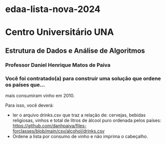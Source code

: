 # edaa-lista-nova-2024
# Centro Universitário UNA
## Estrutura de Dados e Análise de Algoritmos
### Professor Daniel Henrique Matos de Paiva
### Você foi contratado(a) para construir uma solução que ordene os países que...
mais consumiram vinho em 2010. 

Para isso, você deverá:
- ler o arquivo drinks.csv que traz a relação de: cervejas, bebidas religiosas, vinhos e total de litros de álcool puro ordenada pelos países:
  https://github.com/danhpaiva/files-forclasses/blob/main/csv/alcohol/drinks.csv
- Ordene a lista por consumo de vinho e não imprima o cabeçalho.
